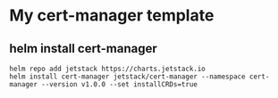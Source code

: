 # My cert-manager template
## helm install cert-manager
```
helm repo add jetstack https://charts.jetstack.io
helm install cert-manager jetstack/cert-manager --namespace cert-manager --version v1.0.0 --set installCRDs=true
```
